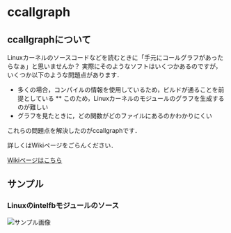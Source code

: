 # ccallgraph

## ccallgraphについて

Linuxカーネルのソースコードなどを読むときに「手元にコールグラフがあったらなぁ」と思いませんか？
実際にそのようなソフトはいくつかあるのですが，いくつか以下のような問題点があります．

* 多くの場合，コンパイルの情報を使用しているため，ビルドが通ることを前提としている
** このため，Linuxカーネルのモジュールのグラフを生成するのが難しい
* グラフを見たときに，どの関数がどのファイルにあるのかわかりにくい

これらの問題点を解決したのがccallgraphです．

詳しくはWikiページをごらんください．

[Wikiページはこちら](https://github.com/yasuharu/ccallgraph/wiki)

## サンプル

### Linuxのintelfbモジュールのソース

![サンプル画像](https://github.com/yasuharu/ccallgraph/wiki/sample.png)

